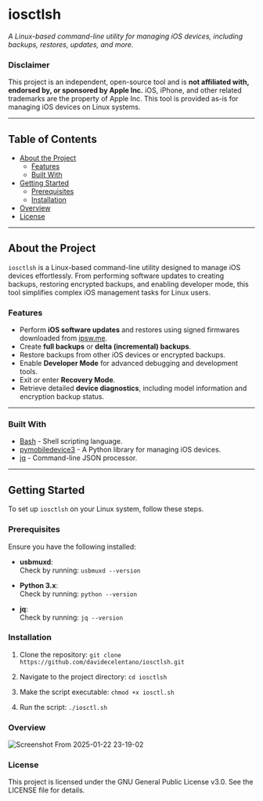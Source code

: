 # iosctlsh
_A Linux-based command-line utility for managing iOS devices, including backups, restores, updates, and more._

### Disclaimer
This project is an independent, open-source tool and is **not affiliated with, endorsed by, or sponsored by Apple Inc.** iOS, iPhone, and other related trademarks are the property of Apple Inc. This tool is provided as-is for managing iOS devices on Linux systems.

---

## Table of Contents

- [About the Project](#about-the-project)
  - [Features](#features)
  - [Built With](#built-with)
- [Getting Started](#getting-started)
  - [Prerequisites](#prerequisites)
  - [Installation](#installation)
- [Overview](#overview)
- [License](#license)

---

## About the Project

`iosctlsh` is a Linux-based command-line utility designed to manage iOS devices effortlessly. From performing software updates to creating backups, restoring encrypted backups, and enabling developer mode, this tool simplifies complex iOS management tasks for Linux users.

### Features

- Perform **iOS software updates** and restores using signed firmwares downloaded from [ipsw.me](https://ipsw.me).
- Create **full backups** or **delta (incremental) backups**.
- Restore backups from other iOS devices or encrypted backups.
- Enable **Developer Mode** for advanced debugging and development tools.
- Exit or enter **Recovery Mode**.
- Retrieve detailed **device diagnostics**, including model information and encryption backup status.

---

### Built With

- [Bash](https://www.gnu.org/software/bash/) - Shell scripting language.
- [pymobiledevice3](https://github.com/doronz88/pymobiledevice3) - A Python library for managing iOS devices.
- [jq](https://stedolan.github.io/jq/) - Command-line JSON processor.

---

## Getting Started

To set up `iosctlsh` on your Linux system, follow these steps.

### Prerequisites

Ensure you have the following installed:

- **usbmuxd**:  
  Check by running: `usbmuxd --version`

- **Python 3.x**:  
  Check by running: `python --version`

- **jq**:  
  Check by running: `jq --version`

### Installation

1. Clone the repository: `git clone https://github.com/davidecelentano/iosctlsh.git`

2. Navigate to the project directory: `cd iosctlsh`

3. Make the script executable: `chmod +x iosctl.sh`

4. Run the script: `./iosctl.sh`

### Overview

![Screenshot From 2025-01-22 23-19-02](https://github.com/user-attachments/assets/439a51e0-84a2-406b-854d-674560da2dce)

### License

This project is licensed under the GNU General Public License v3.0. See the LICENSE file for details.


